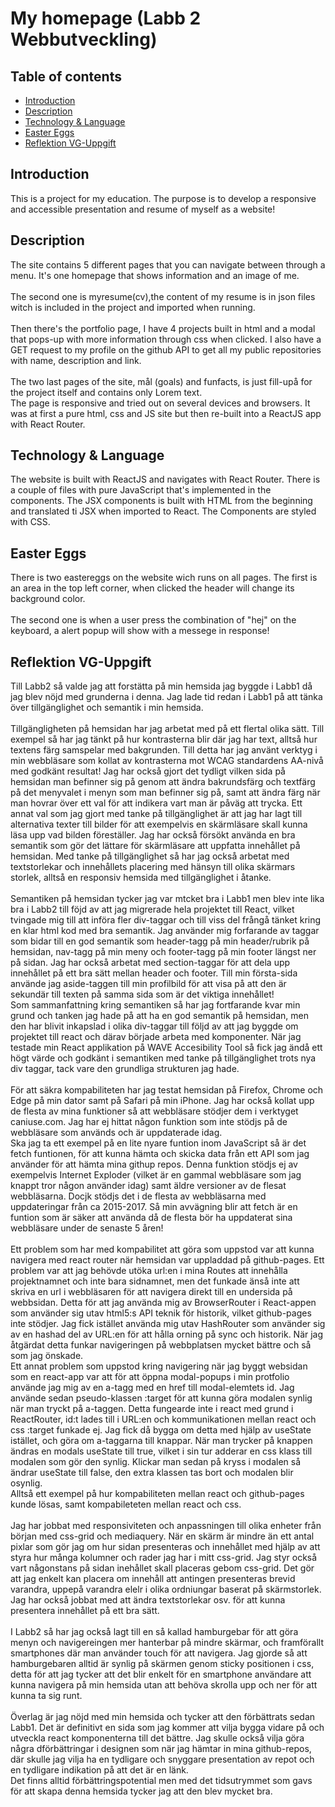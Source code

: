 # My homepage (Labb 2 Webbutveckling)
## Table of contents
* [Introduction](#Introduction)
* [Description](#Description)
* [Technology & Language](#Technology-&-Language)
* [Easter Eggs](#Easter-Eggs)
* [Reflektion VG-Uppgift](#Reflektion-VG-Uppgift)
## Introduction
This is a project for my education. The purpose is to develop a responsive and accessible presentation and resume of myself as a website!

## Description
The site contains 5 different pages that you can navigate between through a menu. It's one homepage that shows information and an image of me.<br/></br>
The second one is myresume(cv),the content of my resume is in json files witch is included in the project and imported when running. <br/><br/>
Then there's the portfolio page, I have 4 projects built in html and a modal that pops-up with more information through css when clicked. I also have a GET request to my 
profile on the github API to get all my public repositories with name, description and link.<br/></br>
The two last pages of the site, mål (goals) and funfacts, is just fill-upå for the project itself and contains only Lorem text. 
</br>
The page is responsive and tried out on several devices and browsers. It was at first a pure html, css and JS site but then re-built into a ReactJS app with React Router.

## Technology & Language
The website is built with ReactJS and navigates with React Router. There is a couple of files with pure JavaScript that's implemented in the components.
The JSX components is built with HTML from the beginning and translated ti JSX when imported to React.
The Components are styled with CSS.

## Easter Eggs
There is two eastereggs on the website wich runs on all pages. The first is an area in the top left corner, when clicked the header will change its background color.</br></br>
The second one is when a user press the combination of "hej" on the keyboard, a alert popup will show with a messege in response! 
## Reflektion VG-Uppgift
Till Labb2 så valde jag att forstätta på min hemsida jag byggde i Labb1 då jag blev nöjd med grunderna i denna. Jag lade tid redan i Labb1 på att tänka över tillgänglighet och semantik i min hemsida. 
</br></br>
Tillgängligheten på hemsidan har jag arbetat med på ett flertal olika sätt. Till exempel så har jag tänkt på hur kontrasterna blir där jag har text, alltså hur textens färg samspelar med bakgrunden.
Till detta har jag använt verktyg i min webbläsare som kollat av kontrasterna mot WCAG standardens AA-nivå med godkänt resultat!
Jag har också gjort det tydligt vilken sida på hemsidan man befinner sig på genom att ändra bakrundsfärg och textfärg på det menyvalet i menyn som man befinner sig på,
samt att ändra färg när man hovrar över ett val för att indikera vart man är påväg att trycka. 
Ett annat val som jag gjort med tanke på tillgänglighet är att jag har lagt till alternativa texter till bilder för att exempelvis en skärmläsare skall kunna läsa upp vad
bilden föreställer. Jag har också försökt använda en bra semantik som gör det lättare för skärmläsare att uppfatta innehållet på hemsidan.
Med tanke på tillgänglighet så har jag också arbetat med textstorlekar och innehållets placering med hänsyn till olika skärmars storlek, alltså en responsiv hemsida med tillgänglighet i åtanke.
</br></br>
Semantiken på hemsidan tycker jag var mtcket bra i Labb1 men blev inte lika bra i Labb2 till föjd av att jag migrerade hela projektet till React, vilket tvingade mig till 
att införa fler div-taggar och till viss del frångå tänket kring en klar html kod med bra semantik. 
Jag använder mig forfarande av taggar som bidar till en god semantik som header-tagg på min header/rubrik på hemsidan, nav-tagg på min meny och footer-tagg på min footer längst ner
på sidan. Jag har också arbetat med section-taggar för att dela upp innehållet på ett bra sätt mellan header och footer. Till min första-sida använde jag aside-taggen till min
profilbild för att visa på att den är sekundär till texten på samma sida som är det viktiga innehållet!
</br>
Som sammanfattning kring semantiken så har jag fortfarande kvar min grund och tanken jag hade på att ha en god semantik på hemsidan, men den har blivit inkapslad i olika div-taggar till följd av
att jag byggde om projektet till react och därav började arbeta med komponenter. När jag testade min React applikation på WAVE Accesibility Tool så fick jag ändå ett högt värde och godkänt i semantiken 
med tanke på tillgänglighet trots nya div taggar, tack vare den grundliga strukturen jag hade.
</br></br>
För att säkra kompabiliteten har jag testat hemsidan på Firefox, Chrome och Edge på min dator samt på Safari på min iPhone. Jag har också kollat upp de flesta av mina funktioner 
så att webbläsare stödjer dem i verktyget caniuse.com. Jag har ej hittat någon funktion som inte stödjs på de webbläsare som används och är uppdaterade idag.</br> Ska jag ta ett exempel
på en lite nyare funtion inom JavaScript så är det fetch funtionen, för att kunna hämta och skicka data från ett API som jag använder för att hämta mina githup repos. Denna funktion
stödjs ej av exempelvis Internet Exploder (vilket är en gammal webbläsare som jag knappt tror någon använder idag) samt äldre versioner av de flesat webbläsarna. Docjk stödjs det i de flesta av webbläsarna 
med uppdateringar från ca 2015-2017. Så min avvägning blir att fetch är en funtion som är säker att använda då de flesta bör ha uppdaterat sina webbläsare under de senaste 5 åren!
</br></br>
Ett problem som har med kompabilitet att göra som uppstod var att kunna navigera med react router när hemsidan var uppladdad på github-pages. Ett problem var att jag behövde 
utöka url:en i mina Routes att innehålla projektnamnet och inte bara sidnamnet, men det funkade änså inte att skriva en url i webbläsaren för att navigera direkt till en
undersida på webbsidan. Detta för att jag använda mig av BrowserRouter i React-appen som använder sig utav html5:s API teknik för historik, vilket github-pages inte stödjer. Jag fick
istället använda mig utav HashRouter som använder sig av en hashad del av URL:en för att hålla orning på sync och historik. När jag åtgärdat detta funkar navigeringen på webbplatsen
mycket bättre och så som jag önskade.
</br>
Ett annat problem som uppstod kring navigering när jag byggt websidan som en react-app var att för att öppna modal-popups i min protfolio använde jag mig av en a-tagg med 
en href till modal-elemtets id. Jag använde sedan pseudo-klassen :target för att kunna göra modalen synlig när man tryckt på a-taggen. Detta fungearde inte i react med grund 
i ReactRouter, id:t lades till i URL:en och kommunikationen mellan react och css :target funkade ej. Jag fick då bygga om detta med hjälp av useState istället, och göra om a-taggarna till knappar.
När man trycker på knappen ändras en modals useState till true, vilket i sin tur adderar en css klass till modalen som gör den synlig. Klickar man sedan på kryss i modalen
så ändrar useState till false, den extra klassen tas bort och modalen blir osynlig.
</br>
Alltså ett exempel på hur kompabiliteten mellan react och github-pages kunde lösas, samt kompabileteten mellan react och css.
</br></br>
Jag har jobbat med responsiviteten och anpassningen till olika enheter från början med css-grid och mediaquery. När en skärm är mindre än ett antal pixlar som gör jag om hur
sidan presenteras och innehållet med hjälp av att styra hur många kolumner och rader jag har i mitt css-grid. Jag styr också vart någonstans på sidan inehållet skall placeras
gebom css-grid. Det gör att jag enkelt kan placera om innehåll att antingen presenteras brevid varandra, uppepå varandra elelr i olika ordniungar baserat på skärmstorlek.
</br>
Jag har också jobbat med att ändra textstorlekar osv. för att kunna presentera innehållet på ett bra sätt.
</br></br>
I Labb2 så har jag också lagt till en så kallad hamburgebar för att göra menyn och navigereingen mer hanterbar på mindre skärmar, och framförallt smartphones där man använder
touch för att navigera. Jag gjorde så att hamburgebaren alltid är synlig på skärmen genom sticky positionen i css, detta för att jag tycker att det blir enkelt för en smartphone användare
att kunna navigera på min hemsida utan att behöva skrolla upp och ner för att kunna ta sig runt. 
</br></br>
Överlag är jag nöjd med min hemsida och tycker att den förbättrats sedan Labb1. Det är definitivt en sida som jag kommer att vilja bygga vidare på och utveckla react 
komponenterna till det bättre. Jag skulle också vilja göra några dförbättringar i designen som när jag hämtar in mina github-repos, där skulle jag vilja ha en tydligare
och snyggare presentation av repot och en tydligare indikation på att det är en länk. </br>
Det finns alltid förbättringspotential men med det tidsutrymmet som gavs för att skapa denna hemsida tycker jag att den blev mycket bra.



